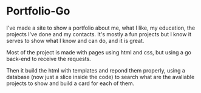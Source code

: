 # Portfolio-Go
I've made a site to show a portfolio about me, what I like, my education, the projects I've done and my contacts. It's mostly a fun projects but I know it serves to show what I know and can do, and it is great.

Most of the project is made with pages using html and css, but using a go back-end to receive the requests.

Then it build the html with templates and repond them properly, using a database (now just a slice inside the code) to search what are the avaliable projects to show and build a card for each of them.

